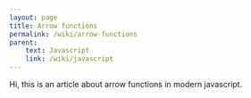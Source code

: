 ```yaml
---
layout: page
title: Arrow functions
permalink: /wiki/arrow-functions
parent:
    text: Javascript
    link: /wiki/javascript
---
```


Hi, this is an article about arrow functions in modern javascript.